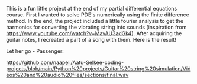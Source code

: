 This is a fun little project at the end of my partial differential equations course. First I wanted to solve PDE's numerically using the finite difference method. In the end, the project included a little fourier analysis to get the harmonics for converting the vibrating string into sounds (inspiration from https://www.youtube.com/watch?v=MavAU3adGk4). After acquiring the guitar notes, I recreated a part of a song with them. Here is the result!

Let her go - Passenger:

https://github.com/naapeli/Aatu-Selkee-coding-projects/blob/main/Python%20projects/Guitar%20string%20simulation/Videos%20and%20audio%20files/sections/final.wav


